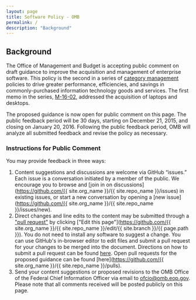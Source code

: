 ```yaml
---
layout: page
title: Software Policy - OMB
permalink: /
description: "Background"
---
```


## Background

The Office of Management and Budget is accepting public comment on draft guidance to improve the acquisition and management of enterprise software. This policy is the second in a series of [category management]( https://www.whitehouse.gov/sites/default/files/omb/procurement/memo/simplifying-federal-procurement-to-improve-performance-drive-innovation-increase-savings.pdf) policies to drive greater performance, efficiencies, and savings in commonly-purchased information technology goods and services. The first memo in the series, [M-16-02](https://www.whitehouse.gov/sites/default/files/omb/memoranda/2016/m-16-02.pdf), addressed the acquisition of laptops and desktops.  

The proposed guidance is now open for public comment on this page. The public feedback period will be 30 days, starting on December 21, 2015, and closing on January 20, 2016. Following the public feedback period, OMB will analyze all submitted feedback and revise the policy as necessary.

### Instructions for Public Comment

You may provide feedback in three ways:

1. Content suggestions and discussions are welcome via GitHub “issues.” Each issue is a conversation initiated by a member of the public. We encourage you to browse and [join in on discussions](https://github.com/{{ site.org_name }}/{{ site.repo_name }}/issues) in existing issues, or start a new conversation by opening a [new issue](https://github.com/{{ site.org_name }}/{{ site.repo_name }}/issues/new).
2. Direct changes and line edits to the content may be submitted through a ["pull request"](https://help.github.com/articles/creating-a-pull-request) by clicking ["Edit this page"](https://github.com/{{ site.org_name }}/{{ site.repo_name }}/edit/{{ site.branch }}/{{ page.path }}). You do not need to install any software to suggest a change. You can use GitHub's in-browser editor to edit files and submit a pull request for your changes to be merged into the document. Directions on how to submit a pull request can be found [here](https://help.github.com/articles/creating-a-pull-request). Open pull requests for the proposed guidance can be found [here](https://github.com/{{ site.org_name }}/{{ site.repo_name }}/pulls).
3. Send your content suggestions or proposed revisions to the OMB Office of the Federal Chief Information Officer via email to [ofcio@omb.eop.gov](mailto:ofcio@omb.eop.gov). Please note that all comments received will be posted publicly on this page.

